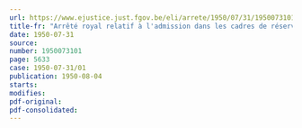 ```yaml
---
url: https://www.ejustice.just.fgov.be/eli/arrete/1950/07/31/1950073101/justel
title-fr: "Arrêté royal relatif à l'admission dans les cadres de réserve de certains officiers supérieurs de l'armée et de la force aérienne"
date: 1950-07-31
source:
number: 1950073101
page: 5633
case: 1950-07-31/01
publication: 1950-08-04
starts:
modifies:
pdf-original:
pdf-consolidated:
---
```


